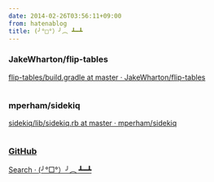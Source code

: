 ```yaml
---
date: 2014-02-26T03:56:11+09:00
from: hatenablog
title: (╯°□°）╯︵ ┻━┻
---
```


<h3>JakeWharton/flip-tables</h3>

<p><a href="https://github.com/JakeWharton/flip-tables/blob/master/build.gradle#L3">flip-tables/build.gradle at master · JakeWharton/flip-tables</a></p>

<p><img src="http://dl.dropboxusercontent.com//u/5978869/image/20140226_035247.png" alt="" /></p>

<h3>mperham/sidekiq</h3>

<p><a href="https://github.com/mperham/sidekiq/blob/master/lib/sidekiq.rb#L25-L27">sidekiq/lib/sidekiq.rb at master · mperham/sidekiq</a></p>

<p><img src="http://dl.dropboxusercontent.com//u/5978869/image/20140226_035311.png" alt="" /></p>

<h3><a class="keyword" href="http://d.hatena.ne.jp/keyword/GitHub">GitHub</a></h3>

<p><a href="https://github.com/search?q=%28%E2%95%AF%C2%B0%E2%96%A1%C2%B0%EF%BC%89%E2%95%AF%EF%B8%B5+%E2%94%BB%E2%94%81%E2%94%BB&amp;ref=cmdform&amp;type=Code">Search · (╯°□°）╯︵ ┻━┻</a></p>

<p><img src="http://dl.dropboxusercontent.com//u/5978869/image/20140226_035515.png" alt="" /></p>

